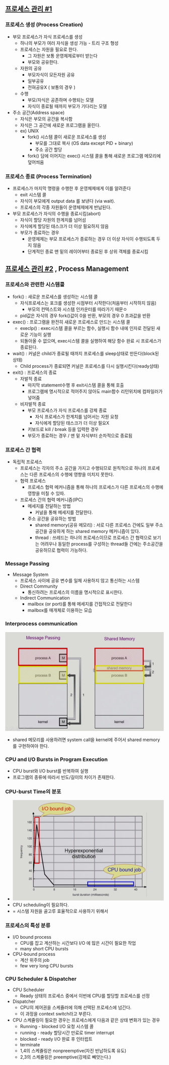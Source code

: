 ## [프로세스 관리 #1](https://core.ewha.ac.kr/publicview/C0101020140321144554159683?vmode=f)

### 프로세스 생성 (Process Creation)

- 부모 프로세스가 자식 프로세스를 생성
  - 하나의 부모가 여러 자식을 생성 가능 - 트리 구조 형성
  - 프로세스는 자원을 필요로 한다.
    - 그 자원은 보통 운영체제로부터 받는다
    - 부모와 공유한다.
  - 자원의 공유
    - 부모자식이 모든자원 공유
    - 일부공유
    - 전혀공유X ( 보통의 경우 ) 
  - 수행
    - 부모/자식은 공존하며 수행되는 모델
    - 자식이 종료될 때까지 부모가 기다리는 모델
- 주소 공간(Address space)
  - 자식은 부모의 공간을 복사함
  - 자식은 그 공간에 새로운 프로그램을 올린다.
  - ex) UNIX
    - fork() 시스템 콜이 새로운 프로세스를 생성
      - 부모를 그대로 복사 (OS data except PID + binary)
      - 주소 공간 할당
    - fork() 담에 이어지는 exec() 시스템 콜을 통해 새로운 프로그램 메모리에 덮어씌움

### 프로세스 종료 (Process Termination)

- 프로세스가 마지막 명령을 수행한 후 운영체제에게 이를 알려준다
  - exit 시스템 콜
  - 자식이 부모에게 output data 를 보낸다 (via wait).
  - 프로세스의 각종 자원들이 운영체제에게 반납된다.
- 부모 프로세스가 자식의 수행을 종료시킴(abort)
  - 자식이 할당 자원의 한계치를 넘어섬
  - 자식에게 할당된 태스크가 더 이상 필요하지 않음
  - 부모가 종료하는 경우
    - 운영체제는 부모 프로세스가 종료하는 경우 더 이상 자식이 수행되도록 두지 않음
    - 단계적인 종료 맨 밑의 레이어부터 종료된 후 상위 객체를 종료시킴

## [프로세스 관리 #2](https://core.ewha.ac.kr/publicview/C0101020140325134428879622?vmode=f) , Process Management

### 프로세스와 관련한 시스템콜

- fork() : 새로운 프로세스를 생성하는 시스템 콜
  - 자식프로세스는 포크를 생성한 시점부터 시작한다(처음부터 시작하지 않음)
    - 부모의 컨텍스트와 시스템 인카운터를 따라가기 때문ㅇ
  - pid값은 자식의 경우 fork()값이 0을 반환, 부모의 경우 0 초과값을 반환
- exec() : 프로그램을 완전히 새로운 프로세스로 만드는 시스템 콜
  - execlp() : exec시스템 콜을 부르는 함수, 실행시 함수 내에 인자로 전달된 새로운 기능이 실행
  - 되돌아올 수 없으며, exec시스템 콜을 실행하여 해당 함수 완료 시 프로세스가 종료된다.
- wait() : 커널은 child가 종료될 때까지 프로세스를 sleep상태로 만든다(block된 상태)
  - Child process가 종료되면 커널은 프로세스를 다시 실행시킨다(ready상태)
- exit() : 프로세스의 종료
  - 자발적 종료
    - 마지막 statement수행 후 exit시스템 콜을 통해 호출
    - 프로그램에 명시적으로 적어주지 않아도 main함수 리턴위치에 컴파일러가 넣어줌
  - 비자발적 종료
    - 부모 프로세스가 자식 프로세스를 강제 종료
      - 자식 프로세스가 한계치를 넘어서는 자원 요청
      - 자식에게 할당된 태스크가 더 이상 필요X
    - 키보드로 kill / break 등을 입력한 경우
    - 부모가 종료하는 경우 / 맨 밑 자식부터 순차적으로 종료됨

### 프로세스 간 협력

- 독립적 프로세스	
  - 프로세스는 각자의 주소 공간을 가지고 수행되므로 원칙적으로 하나의 프로세스는 다른 프로세스의 수행에 영향을 미치지 못한다.
  - 협력 프로세스
    - 프로세스 협력 메커니즘을 통해 하나의 프로세스가 다른 프로세스의 수행에 영향을 미칠 수 있따.
  - 프로세스 간의 협력 메커니즘(IPC)
    - 메세지를 전달하는 방법
      - 커널을 통해 메세지를 전달한다.
    - 주소 공간을 공유하는 방법
      - shared memory(공유 메모리) : 서로 다른 프로세스 간에도 일부 주소 공간을 공유하게 하는 shared memory 메커니즘이 있다.
      - thread :  쓰레드는 하나의 프로세스이므로 프로세스 간 협력으로 보기는 어려우나 동일한 process를 구성하는 thread들 간에는 주소공간을 공유하므로 협력이 가능하다.

### Message Passing

- Message System
  - 프로세스 사이에 공유 변수를 일체 사용하지 않고 통신하는 시스템
  - Direct Community
    - 통신하려는 프로세스의 이름을 명시적으로 표시한다.
  - Indirect Communication
    - mailbox (or port)를 통해 메세지를 간접적으로 전달한다
    - mailbox를 매개체로 이용하는 모습

### Interprocess communication

![image-20220123202223057](4장-프로세스-관리.assets/image-20220123202223057.png)

- shared 메모리를 사용하려면 system call을 kernel에 주어서 shared memory를 구현하여야 한다.

### CPU and I/O Bursts in Program Execution

- CPU burst와 I/O burst를 반복하여 실행
- 프로그램의 종류에 따라서 빈도/길이의 차이가 존재한다.

### CPU-burst Time의 분포

- ![image-20220123203033274](4장-프로세스-관리.assets/image-20220123203033274.png)
- CPU scheduling이 필요하다.
- = 시스템 자원을 골고루 효율적으로 사용하기 위해서

### 프로세스의 특성 분류

- I/O bound process
  - CPU를 잡고 계산하는 시간보다 I/O 에 많은 시간이 필요한 작업
  - many short CPU bursts
- CPU-bound process
  - 계산 위주의 job
  - few very long CPU bursts

### CPU Scheduler & Dispatcher

- CPU Scheduler
  - Ready 상태의 프로세스 중에서 이번에 CPU를 할당할 프로세스를 선정
- Dispatcher
  - CPU의 제어권을 스케쥴러에 의해 선택된 프로세스에 넘긴다.
  - 이 과정을 context switch라고 부른다.
- CPU 스케쥴링이 필요한 경우는 프로세스에게 다음과 같은 상태 변화가 있는 경우
  - Running - blocked I/O 요청 시스템 콜
  - running - ready 할당시간 만료로 timer interrupt
  - blocked - ready I/O 완료 후 인터럽트
  - terminate
  - 1,4의 스케쥴링은 nonpreemptive(자진 반납하도록 유도)
  - 2,3의 스케쥴링은 preemptive(강제로 빼앗는다.)